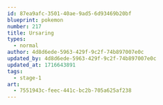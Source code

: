 ```yaml
---
id: 87ea9afc-3501-40ae-9ad5-6d93469b20bf
blueprint: pokemon
number: 217
title: Ursaring
types:
  - normal
author: 4d8d6ede-5963-429f-9c2f-74b897007e0c
updated_by: 4d8d6ede-5963-429f-9c2f-74b897007e0c
updated_at: 1716643891
tags:
  - stage-1
art:
  - 7551943c-feec-441c-bc2b-705a625af238
---
```

